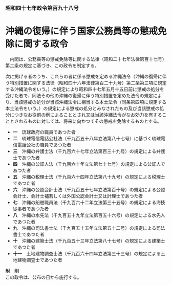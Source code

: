 ### 昭和四十七年政令第百九十八号  
# 沖縄の復帰に伴う国家公務員等の懲戒免除に関する政令  
　内閣は、公務員等の懲戒免除等に関する法律（昭和二十七年法律第百十七号）第二条の規定に基づき、この政令を制定する。  
  
次に掲げる者のうち、これらの者に係る懲戒を定める沖縄法令（沖縄の復帰に伴う特別措置に関する法律（昭和四十六年法律第百二十九号）第二条第三項に規定する沖縄法令をいう。）の規定により昭和四十七年五月十五日前に懲戒の処分を受けた者で、同法その他の沖縄の復帰に伴う特別措置を定めた法令の規定により、当該懲戒の処分が当該沖縄法令に相当する本土法令（同条第四項に規定する本土法令をいう。）の規定による懲戒の処分とみなされたもの及び当該懲戒の処分につきなお従前の例によることとされ又は当該沖縄法令がなお効力を有することとされるものに対しては、将来に向かつてその懲戒を免除するものとする。  
* **一**　琉球政府の職員であつた者  
* **二**　琉球電信電話公社法（千九百五十八年立法第八十七号）に基づく琉球電信電話公社の職員であつた者  
* **三**　沖縄の弁護士法（千九百六十七年立法第百三十九号）の規定による弁護士であつた者  
* **四**　沖縄の公証人法（千九百六十年立法第七十七号）の規定による公証人であつた者  
* **五**　沖縄の税理士法（千九百六十四年立法第八十九号）の規定による税理士であつた者  
* **六**　沖縄の公認会計士法（千九百五十七年立法第百十号）の規定による公認会計士、会計士補若しくは外国公認会計士又は計理士であつた者  
* **七**　沖縄の船舶職員法（千九百六十二年立法第三十五号）の規定による海技従事者であつた者  
* **八**　沖縄の水先法（千九百五十九年立法第百五十六号）の規定による水先人であつた者  
* **九**　沖縄の司法書士法（千九百五十五年立法第五十二号）の規定による司法書士であつた者  
* **十**　沖縄の建築士法（千九百五十三年立法第八十七号）の規定による建築士であつた者  
* **十一**　土地建物調査士法（千九百六十四年立法第三十三号）の規定による土地建物調査士であつた者  
  
**附　則**  
この政令は、公布の日から施行する。  
  
